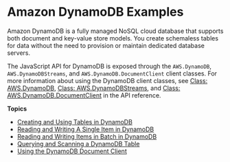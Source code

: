 # Amazon DynamoDB Examples<a name="dynamodb-examples"></a>

Amazon DynamoDB is a fully managed NoSQL cloud database that supports both document and key\-value store models\. You create schemaless tables for data without the need to provision or maintain dedicated database servers\.



The JavaScript API for DynamoDB is exposed through the `AWS.DynamoDB`, `AWS.DynamoDBStreams`, and `AWS.DynamoDB.DocumentClient` client classes\. For more information about using the DynamoDB client classes, see [Class: AWS\.DynamoDB](https://docs.aws.amazon.com/AWSJavaScriptSDK/latest/AWS/DynamoDB.html), [Class: AWS\.DynamoDBStreams](https://docs.aws.amazon.com/AWSJavaScriptSDK/latest/AWS/DynamoDBStreams.html), and [Class: AWS\.DynamoDB\.DocumentClient](https://docs.aws.amazon.com/AWSJavaScriptSDK/latest/AWS/DynamoDB/DocumentClient.html) in the API reference\.

**Topics**
+ [Creating and Using Tables in DynamoDB](dynamodb-examples-using-tables.md)
+ [Reading and Writing A Single Item in DynamoDB](dynamodb-example-table-read-write.md)
+ [Reading and Writing Items in Batch in DynamoDB](dynamodb-example-table-read-write-batch.md)
+ [Querying and Scanning a DynamoDB Table](dynamodb-example-query-scan.md)
+ [Using the DynamoDB Document Client](dynamodb-example-document-client.md)